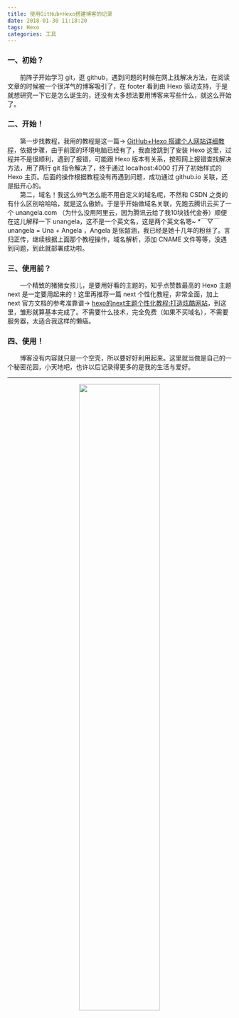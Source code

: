 ```yaml
---
title: 使用GitHub+Hexo搭建博客的记录
date: 2018-01-30 11:18:20
tags: Hexo
categories: 工具
---
```

### 一、初始？
　　前阵子开始学习 git，逛 github，遇到问题的时候在网上找解决方法，在阅读文章的时候被一个很洋气的博客吸引了，在 footer 看到由 Hexo 驱动支持，于是就想研究一下它是怎么诞生的，还没有太多想法要用博客来写些什么，就这么开始了。<!--more-->
### 二、开始！
　　第一步找教程，我用的教程是这一篇→ [GitHub+Hexo 搭建个人网站详细教程](https://zhuanlan.zhihu.com/p/26625249)，依据步骤，由于前面的环境电脑已经有了，我直接跳到了安装 Hexo 这里，过程并不是很顺利，遇到了报错，可能跟 Hexo 版本有关系，按照网上报错查找解决方法，用了两行 git 指令解决了，终于通过 localhost:4000 打开了初始样式的 Hexo 主页。后面的操作根据教程没有再遇到问题，成功通过 github.io 关联，还是挺开心的。  
　　第二，域名！我这么帅气怎么能不用自定义的域名呢，不然和 CSDN 之类的有什么区别哈哈哈，就是这么傲娇。于是乎开始做域名关联，先跑去腾讯云买了一个 unangela.com （为什么没用阿里云，因为腾讯云给了我10块钱代金券）顺便在这儿解释一下 unangela，这不是一个英文名，这是两个英文名嗯~ *￣▽￣ unangela = Una + Angela ，Angela 是张韶涵，我已经是她十几年的粉丝了。言归正传，继续根据上面那个教程操作，域名解析，添加 CNAME 文件等等，没遇到问题，到此就部署成功啦。
### 三、使用前？
　　一个精致的猪猪女孩儿，是要用好看的主题的，知乎点赞数最高的 Hexo 主题 next 是一定要用起来的！这里再推荐一篇 next 个性化教程，非常全面，加上 next 官方文档的参考准靠谱→ [hexo的next主题个性化教程:打造炫酷网站](https://shenzekun.cn/hexo%E7%9A%84next%E4%B8%BB%E9%A2%98%E4%B8%AA%E6%80%A7%E5%8C%96%E9%85%8D%E7%BD%AE%E6%95%99%E7%A8%8B.html)，到这里，雏形就算基本完成了。不需要什么技术，完全免费（如果不买域名），不需要服务器，太适合我这样的懒癌。
### 四、使用！
　　博客没有内容就只是一个空壳，所以要好好利用起来。这里就当做是自己的一个秘密花园，小天地吧，也许以后记录得更多的是我的生活与爱好。

---
<div align="center"><img src="https://flower-1254284353.cos.ap-chengdu.myqcloud.com/blog%2F2021-01-13-145251.jpg" width="60%" height="60%"></div>